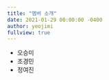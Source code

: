 ```yaml
---
title: "멤버 소개"
date: 2021-01-29 00:00:00 -0400
author: yeojimi
fullview: true
---
```


- 오승미
- 조경민
- 정여진
